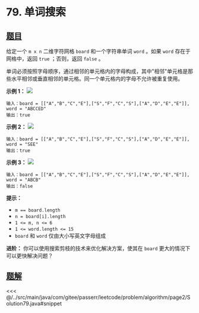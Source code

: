 # 79. 单词搜索

## [题目](https://leetcode.cn/problems/word-search/)
给定一个 `m x n` 二维字符网格 `board` 和一个字符串单词 `word` 。如果 `word` 存在于网格中，返回 `true` ；否则，返回 `false` 。

单词必须按照字母顺序，通过相邻的单元格内的字母构成，其中"相邻"单元格是那些水平相邻或垂直相邻的单元格。同一个单元格内的字母不允许被重复使用。

**示例 1：**
![](https://assets.leetcode.com/uploads/2020/11/04/word2.jpg)

```
输入：board = [["A","B","C","E"],["S","F","C","S"],["A","D","E","E"]], word = "ABCCED"
输出：true
```

**示例 2：**
![](https://assets.leetcode.com/uploads/2020/11/04/word-1.jpg)

```
输入：board = [["A","B","C","E"],["S","F","C","S"],["A","D","E","E"]], word = "SEE"
输出：true
```

**示例 3：**
![](https://assets.leetcode.com/uploads/2020/10/15/word3.jpg)

```
输入：board = [["A","B","C","E"],["S","F","C","S"],["A","D","E","E"]], word = "ABCB"
输出：false
```

**提示：**

* `m == board.length`
* `n = board[i].length`
* `1 <= m, n <= 6`
* `1 <= word.length <= 15`
* `board` 和 `word` 仅由大小写英文字母组成

**进阶：** 你可以使用搜索剪枝的技术来优化解决方案，使其在 `board` 更大的情况下可以更快解决问题？


## [题解](https://github.com/PasseRR/JavaLeetCode/blob/master/src/main/java/com/gitee/passerr/leetcode/problem/algorithm/page2/Solution79.java)

<<< @/../src/main/java/com/gitee/passerr/leetcode/problem/algorithm/page2/Solution79.java#snippet
